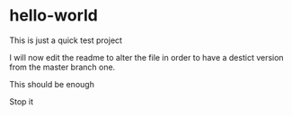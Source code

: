 # hello-world
This is just a quick test project

I will now edit the readme to alter the file in order to have a destict version from the master branch one.

This should be enough

Stop it
